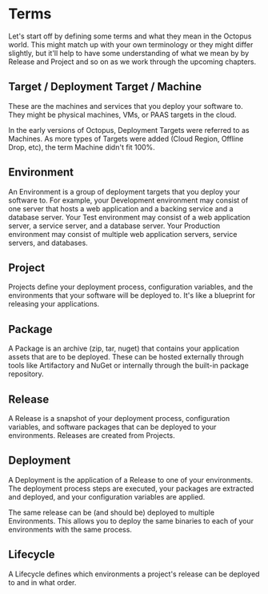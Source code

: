 # Terms

Let's start off by defining some terms and what they mean in the Octopus world. This might match up with your own terminology or they might differ slightly, but it'll help to have some understanding of what we mean by by Release and Project and so on as we work through the upcoming chapters.

## Target / Deployment Target / Machine

These are the machines and services that you deploy your software to. They might be physical machines, VMs, or PAAS targets in the cloud.

In the early versions of Octopus, Deployment Targets were referred to as Machines. As more types of Targets were added (Cloud Region, Offline Drop, etc), the term Machine didn't fit 100%.

## Environment

An Environment is a group of deployment targets that you deploy your software to. For example, your Development environment may consist of one server that hosts a web application and a backing service and a database server. Your Test environment may consist of a web application server, a service server, and a database server. Your Production environment may consist of multiple web application servers, service servers, and databases.

## Project

Projects define your deployment process, configuration variables, and the environments that your software will be deployed to. It's like a blueprint for releasing your applications.

## Package

A Package is an archive (zip, tar, nuget) that contains your application assets that are to be deployed. These can be hosted externally through tools like Artifactory and NuGet or internally through the built-in package repository.

## Release

A Release is a snapshot of your deployment process, configuration variables, and software packages that can be deployed to your environments. Releases are created from Projects.

## Deployment

A Deployment is the application of a Release to one of your environments. The deployment process steps are executed, your packages are extracted and deployed, and your configuration variables are applied.

The same release can be (and should be) deployed to multiple Environments. This allows you to deploy the same binaries to each of your environments with the same process.

## Lifecycle

A Lifecycle defines which environments a project's release can be deployed to and in what order.